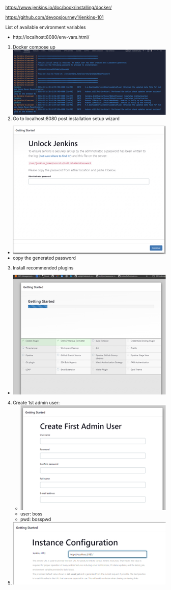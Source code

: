 https://www.jenkins.io/doc/book/installing/docker/

https://github.com/devopsjourney1/jenkins-101


List of available environment variables
- http://localhost:8080/env-vars.html/

1. Docker compose up
   ![alt text](docs/screenshots/README/image.png)
2. Go to localhost:8080 post installation setup wizard
  - ![alt text](docs/screenshots/README/image-1.png)
  - copy the generated password  
3. Install recommended plugins
  - ![alt text](docs/screenshots/README/image-2.png)
4. Create 1st admin user:
   - ![alt text](docs/screenshots/README/image-3.png)
   - user: boss
   - pwd: bosspwd
5. ![alt text](docs/screenshots/README/image-4.png)
